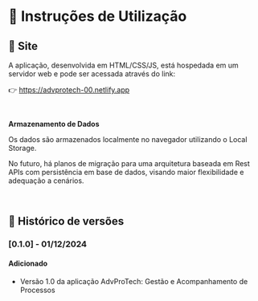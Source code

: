 # 📘 Instruções de Utilização

## 🔗 Site

A aplicação, desenvolvida em HTML/CSS/JS, está hospedada em um servidor web e pode ser acessada através do link: 
<br>

👉 https://advprotech-00.netlify.app

<br>

**Armazenamento de Dados** 
<br>

Os dados são armazenados localmente no navegador utilizando o Local Storage.

No futuro, há planos de migração para uma arquitetura baseada em Rest APIs com persistência em base de dados, visando maior flexibilidade e adequação a cenários.

<br>

## 📜 Histórico de versões

### [0.1.0] - 01/12/2024
#### Adicionado
- Versão 1.0 da aplicação AdvProTech: Gestão e Acompanhamento de Processos
